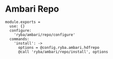 
# Ambari Repo

    module.exports =
      use: {}
      configure:
        'ryba/ambari/repo/configure'
      commands:
        'install': ->
          options = @config.ryba.ambari.hdfrepo
          @call 'ryba/ambari/repo/install', options
